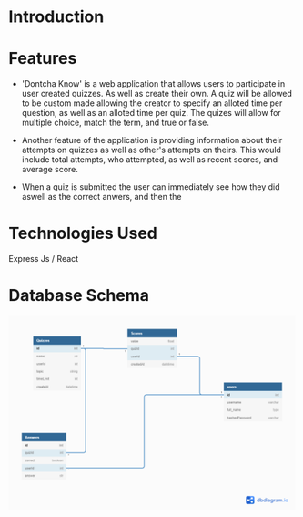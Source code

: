 # Introduction

# Features
- 'Dontcha Know' is a web application that allows users to participate in user created quizzes. As well as create their own. A quiz will be allowed to be custom made allowing the creator to specify an alloted time per question, as well as an alloted time per quiz. The quizes will allow for multiple choice, match the term, and true or false.

- Another feature of the application is providing information about their attempts on quizzes as well as other's attempts on theirs. This would include total attempts, who attempted, as well as recent scores, and average score.

- When a quiz is submitted the user can immediately see how they did aswell as the correct anwers, and then the



# Technologies Used
Express Js / React


# Database Schema

![Database Schema](./assets/quiz-db.png)

